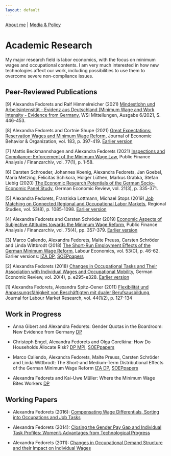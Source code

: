 ```yaml
---
layout: default
---
```

[About me](./) | [Media & Policy](./mediapolicy.md)   

# Academic Research
My major research field is labor economics, with the focus on minimum wages and occupational contents. I am very much interested in how new technologies affect our work, including possibilities to use them to overcome severe non-compliance issues.

## Peer-Reviewed Publications

[9] Alexandra Fedorets and Ralf Himmelreicher (2021) [Mindestlohn und Arbeitsintensität - Evidenz aus Deutschland (Minimum Wage and Work Intensity - Evidence from Germany](https://www.wsi.de/de/wsi-mitteilungen-mindestlohn-arbeitsintensitaet-evidenz-aus-deutschland-36762.htm), WSI Mitteilungen, Ausgabe 6/2021, S. 446-453.

[8] Alexandra Fedorets and Cortnie Shupe (2021) [Great Expectations: Reservation Wages and Minimum Wage Reform](https://www.sciencedirect.com/science/article/abs/pii/S0167268121000172), Journal of Economic Behavior & Organization, vol. 183, p. 397-419. [Earlier version](http://www.diw.de/sixcms/detail.php?id=diw_01.c.584192.de)

[7] Mattis Beckmannshagen and Alexandra Fedorets (2021) [Inspections and Compliance: Enforcement of the Minimum Wage Law](https://www.mohrsiebeck.com/artikel/inspections-and-compliance-enforcement-of-the-minimum-wage-law-101628fa-2021-0001?no_cache=1), Public Finance Analysis / Finanzarchiv, vol. 77(1), p. 1-58.

[6] Carsten Schroeder, Johannes Koenig, Alexandra Fedorets, Jan Goebel, Maria Metzing, Felicitas Schikora, Holger Lüthen, Markus Grabka, Stefan Liebig (2020) [The Economic Research Potentials of the German Socio-Economic Panel Study](https://www.degruyter.com/view/journals/ger/21/3/article-p335.xml), German Economic Review, vol. 21(3), p. 335-371.

[5] Alexandra Fedorets, Franziska Lottmann, Michael Stops (2019) [Job Matching on Connected Regional and Occupational Labor Markets](https://www.tandfonline.com/doi/full/10.1080/00343404.2018.1558440), Regional Studies, vol. 53(8), p. 1085-1098. [Earlier version](http://doku.iab.de/discussionpapers/2017/dp3517.pdf)

[4] Alexandra Fedorets and Carsten Schröder (2019) [Economic Aspects of Subjective Attitudes towards the Minimum Wage Reform](https://www.mohrsiebeck.com/en/article/economic-aspects-of-subjective-attitudes-towards-the-german-minimum-wage-reform-101628fa-2019-0005), Public Finance Analysis / Finanzarchiv, vol. 75(4), pp. 357-379. [Earlier version](http://www.diw.de/documents/publikationen/73/diw_01.c.575537.de/diw_sp0949.pdf)

[3] Marco Caliendo, Alexandra Fedorets, Malte Preuss, Carsten Schröder and Linda Wittbrodt (2018) [The Short-Run Employment Effects of the German Minimum Wage Reform](https://www.sciencedirect.com/science/article/pii/S0927537118300769), Labour Economics, vol. 53(C), p. 46-62. Earlier versions: [IZA DP](http://ftp.iza.org/dp11190.pdf), [SOEPpapers](http://www.diw.de/documents/publikationen/73/diw_01.c.575542.de/diw_sp0950.pdf)

[2] Alexandra Fedorets (2018) [Changes in Occupational Tasks and Their Association with Individual Wages and Occupational Mobility](http://dx.doi.org/10.1111/geer.12166), German Economic Review, vol. 20(4), p. e295-e328. [Earlier version](http://sfb649.wiwi.hu-berlin.de/papers/pdf/SFB649DP2011-074.pdf)

[1] Alexandra Fedorets, Alexandra Spitz-Oener (2011) [Flexibilität und Anpassungsfähigkeit von Beschäftigten mit dualer Berufsausbildung](http://doku.iab.de/zaf/2011/2011_1-2_zaf_fedorets_spitz-oener.pdf), Journal for Labour Market Research, vol. 44(1/2), p. 127-134



## Work in Progress

* Anna Gibert and Alexandra Fedorets: Gender Quotas in the Boardroom: New Evidence from Germany [DP](https://www.diw.de/documents/publikationen/73/diw_01.c.669197.de/dp1810.pdf)

* Christoph Engel, Alexandra Fedorets and Olga Gorelkina: How Do Households Allocate Risk? [DP MPI](http://www.coll.mpg.de/pdf_dat/2018_14online.pdf), [SOEPpapers](http://www.diw.de/documents/publikationen/73/diw_01.c.611690.de/diw_sp1000.pdf)

* Marco Caliendo, Alexandra Fedorets, Malte Preuss, Carsten Schröder and Linda Wittbrodt: The Short-and Medium-Term Distributional Effects of the German Minimum Wage Reform [IZA DP](http://ftp.iza.org/dp11246.pdf), [SOEPpapers](http://www.diw.de/documents/publikationen/73/diw_01.c.575535.de/diw_sp0948.pdf)

* Alexandra Fedorets and Kai-Uwe Müller: Where the Minimum Wage Bites Workers [DP](https://www.econstor.eu/bitstream/10419/168289/1/VfS-2017-pid-3590.pdf) 

## Working Papers

* Alexandra Fedorets (2016): [Compensating Wage Differentials, Sorting into Occupations and Job Tasks](https://www.econstor.eu/bitstream/10419/145868/1/VfS_2016_pid_6974.pdf)

* Alexandra Fedorets (2014): [Closing the Gender Pay Gap and Individual Task Profiles: Women’s Advantages from Technological Progress](https://www.econstor.eu/bitstream/10419/100362/1/VfS_2014_pid_31.pdf)

* Alexandra Fedorets (2011): [Changes in Occupational Demand Structure and their Impact on Individual Wages](http://sfb649.wiwi.hu-berlin.de/papers/pdf/SFB649DP2011-075.pdf)
